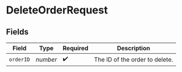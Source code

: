 # DeleteOrderRequest


## Fields

| Field                          | Type                           | Required                       | Description                    |
| ------------------------------ | ------------------------------ | ------------------------------ | ------------------------------ |
| `orderID`                      | *number*                       | :heavy_check_mark:             | The ID of the order to delete. |